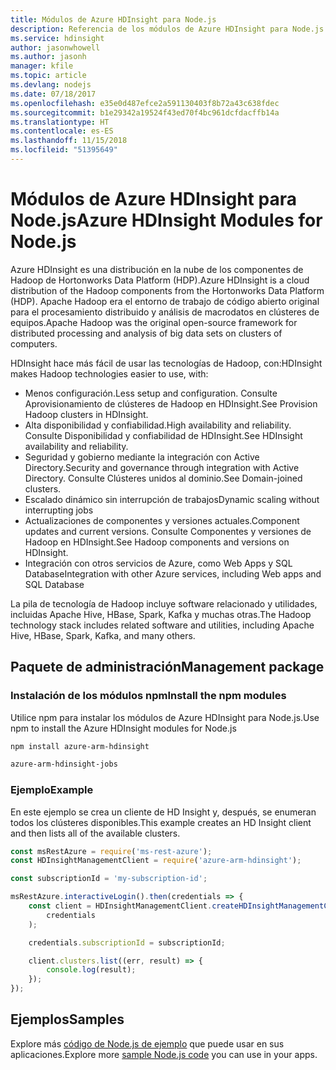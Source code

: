 ```yaml
---
title: Módulos de Azure HDInsight para Node.js
description: Referencia de los módulos de Azure HDInsight para Node.js
ms.service: hdinsight
author: jasonwhowell
ms.author: jasonh
manager: kfile
ms.topic: article
ms.devlang: nodejs
ms.date: 07/18/2017
ms.openlocfilehash: e35e0d487efce2a591130403f8b72a43c638fdec
ms.sourcegitcommit: b1e29342a19524f43ed70f4bc961dcfdacffb14a
ms.translationtype: HT
ms.contentlocale: es-ES
ms.lasthandoff: 11/15/2018
ms.locfileid: "51395649"
---
```

# <a name="azure-hdinsight-modules-for-nodejs"></a><span data-ttu-id="c23c1-103">Módulos de Azure HDInsight para Node.js</span><span class="sxs-lookup"><span data-stu-id="c23c1-103">Azure HDInsight Modules for Node.js</span></span>

<span data-ttu-id="c23c1-104">Azure HDInsight es una distribución en la nube de los componentes de Hadoop de Hortonworks Data Platform (HDP).</span><span class="sxs-lookup"><span data-stu-id="c23c1-104">Azure HDInsight is a cloud distribution of the Hadoop components from the Hortonworks Data Platform (HDP).</span></span> <span data-ttu-id="c23c1-105">Apache Hadoop era el entorno de trabajo de código abierto original para el procesamiento distribuido y análisis de macrodatos en clústeres de equipos.</span><span class="sxs-lookup"><span data-stu-id="c23c1-105">Apache Hadoop was the original open-source framework for distributed processing and analysis of big data sets on clusters of computers.</span></span>

<span data-ttu-id="c23c1-106">HDInsight hace más fácil de usar las tecnologías de Hadoop, con:</span><span class="sxs-lookup"><span data-stu-id="c23c1-106">HDInsight makes Hadoop technologies easier to use, with:</span></span>
- <span data-ttu-id="c23c1-107">Menos configuración.</span><span class="sxs-lookup"><span data-stu-id="c23c1-107">Less setup and configuration.</span></span> <span data-ttu-id="c23c1-108">Consulte Aprovisionamiento de clústeres de Hadoop en HDInsight.</span><span class="sxs-lookup"><span data-stu-id="c23c1-108">See Provision Hadoop clusters in HDInsight.</span></span>
- <span data-ttu-id="c23c1-109">Alta disponibilidad y confiabilidad.</span><span class="sxs-lookup"><span data-stu-id="c23c1-109">High availability and reliability.</span></span> <span data-ttu-id="c23c1-110">Consulte Disponibilidad y confiabilidad de HDInsight.</span><span class="sxs-lookup"><span data-stu-id="c23c1-110">See HDInsight availability and reliability.</span></span>
- <span data-ttu-id="c23c1-111">Seguridad y gobierno mediante la integración con Active Directory.</span><span class="sxs-lookup"><span data-stu-id="c23c1-111">Security and governance through integration with Active Directory.</span></span> <span data-ttu-id="c23c1-112">Consulte Clústeres unidos al dominio.</span><span class="sxs-lookup"><span data-stu-id="c23c1-112">See Domain-joined clusters.</span></span>
- <span data-ttu-id="c23c1-113">Escalado dinámico sin interrupción de trabajos</span><span class="sxs-lookup"><span data-stu-id="c23c1-113">Dynamic scaling without interrupting jobs</span></span>
- <span data-ttu-id="c23c1-114">Actualizaciones de componentes y versiones actuales.</span><span class="sxs-lookup"><span data-stu-id="c23c1-114">Component updates and current versions.</span></span> <span data-ttu-id="c23c1-115">Consulte Componentes y versiones de Hadoop en HDInsight.</span><span class="sxs-lookup"><span data-stu-id="c23c1-115">See Hadoop components and versions on HDInsight.</span></span>
- <span data-ttu-id="c23c1-116">Integración con otros servicios de Azure, como Web Apps y SQL Database</span><span class="sxs-lookup"><span data-stu-id="c23c1-116">Integration with other Azure services, including Web apps and SQL Database</span></span>

<span data-ttu-id="c23c1-117">La pila de tecnología de Hadoop incluye software relacionado y utilidades, incluidas Apache Hive, HBase, Spark, Kafka y muchas otras.</span><span class="sxs-lookup"><span data-stu-id="c23c1-117">The Hadoop technology stack includes related software and utilities, including Apache Hive, HBase, Spark, Kafka, and many others.</span></span> 

## <a name="management-package"></a><span data-ttu-id="c23c1-118">Paquete de administración</span><span class="sxs-lookup"><span data-stu-id="c23c1-118">Management package</span></span>

### <a name="install-the-npm-modules"></a><span data-ttu-id="c23c1-119">Instalación de los módulos npm</span><span class="sxs-lookup"><span data-stu-id="c23c1-119">Install the npm modules</span></span>

<span data-ttu-id="c23c1-120">Utilice npm para instalar los módulos de Azure HDInsight para Node.js.</span><span class="sxs-lookup"><span data-stu-id="c23c1-120">Use npm to install the Azure HDInsight modules for Node.js</span></span>

```bash
npm install azure-arm-hdinsight
```

```bash
azure-arm-hdinsight-jobs
```

### <a name="example"></a><span data-ttu-id="c23c1-121">Ejemplo</span><span class="sxs-lookup"><span data-stu-id="c23c1-121">Example</span></span> 

<span data-ttu-id="c23c1-122">En este ejemplo se crea un cliente de HD Insight y, después, se enumeran todos los clústeres disponibles.</span><span class="sxs-lookup"><span data-stu-id="c23c1-122">This example creates an HD Insight client and then lists all of the available clusters.</span></span> 

```javascript
const msRestAzure = require('ms-rest-azure');
const HDInsightManagementClient = require('azure-arm-hdinsight');

const subscriptionId = 'my-subscription-id';

msRestAzure.interactiveLogin().then(credentials => {
    const client = HDInsightManagementClient.createHDInsightManagementClient(
        credentials
    );

    credentials.subscriptionId = subscriptionId;

    client.clusters.list((err, result) => {
        console.log(result);
    });
});
```

## <a name="samples"></a><span data-ttu-id="c23c1-123">Ejemplos</span><span class="sxs-lookup"><span data-stu-id="c23c1-123">Samples</span></span>

<span data-ttu-id="c23c1-124">Explore más [código de Node.js de ejemplo](https://azure.microsoft.com/resources/samples/?platform=nodejs) que puede usar en sus aplicaciones.</span><span class="sxs-lookup"><span data-stu-id="c23c1-124">Explore more [sample Node.js code](https://azure.microsoft.com/resources/samples/?platform=nodejs) you can use in your apps.</span></span>
